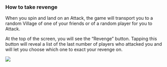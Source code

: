 ### How to take revenge
When you spin and land on an Attack, the game will transport you to a random Village of one of your friends or of a random player for you to Attack. 

At the top of the screen, you will see the “Revenge” button. Tapping this button will reveal a list of the last number of players who attacked you and will let you choose which one to exact your revenge on.



![](https://moonactive.zendesk.com//www.youtube-nocookie.com/embed/U_xKi74UbYY)

